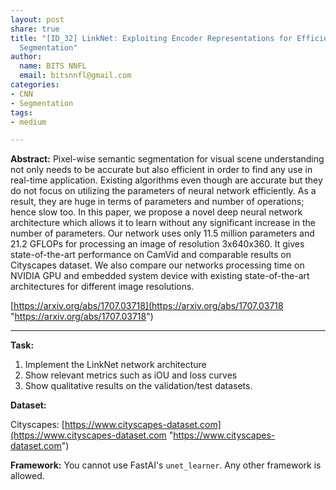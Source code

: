 ```yaml
---
layout: post
share: true
title: "[ID_32] LinkNet: Exploiting Encoder Representations for Efficient Semantic
  Segmentation"
author:
  name: BITS NNFL
  email: bitsnnfl@gmail.com
categories:
- CNN
- Segmentation
tags:
- medium

---
```

**Abstract:** Pixel-wise semantic segmentation for visual scene understanding not only needs to be accurate but also efficient in order to find any use in real-time application. Existing algorithms even though are accurate but they do not focus on utilizing the parameters of neural network efficiently. As a result, they are huge in terms of parameters and number of operations; hence slow too. In this paper, we propose a novel deep neural network architecture which allows it to learn without any significant increase in the number of parameters. Our network uses only 11.5 million parameters and 21.2 GFLOPs for processing an image of resolution 3x640x360. It gives state-of-the-art performance on CamVid and comparable results on Cityscapes dataset. We also compare our networks processing time on NVIDIA GPU and embedded system device with existing state-of-the-art architectures for different image resolutions.

[https://arxiv.org/abs/1707.03718](https://arxiv.org/abs/1707.03718 "https://arxiv.org/abs/1707.03718")

***

**Task:**

1. Implement the LinkNet network architecture
2. Show relevant metrics such as iOU and loss curves
3. Show qualitative results on the validation/test datasets.

**Dataset:**

Cityscapes: [https://www.cityscapes-dataset.com](https://www.cityscapes-dataset.com "https://www.cityscapes-dataset.com")

**Framework:** You cannot use FastAI's `unet_learner`. Any other framework is allowed.